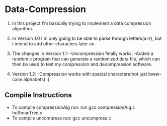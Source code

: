 # Data-Compression

1.	In this project I'm basically trying to implement a data compression algorithm.

2.	In Version 1.0 I'm only going to be able to parse through letters(a-z), but I intend to add other characters
	later on.

3.	The changes in Version 1.1:
		-Uncompression finally works.
		-Added a random.c program that can generate a randomized data file, which can then be used to test my
		compression and decompression software.

4. 	Version 1.2:
		-Compression works with special characters(not just lower-case alphabets) :)

## Compile Instructions ##

* To compile compressionAlg run: run gcc compressionAlg.c huffmanTree.c
* To compile uncompress run: gcc uncompress.c
